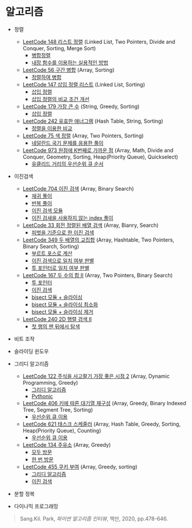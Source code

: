 # 알고리즘

* 정렬
  * [LeetCode 148 리스트 정렬](https://leetcode.com/problems/sort-list/) (Linked List, Two Pointers, Divide and Conquer, Sorting, Merge Sort)
    * [병합정렬](https://github.com/chokwonsik/Coding_Interview/blob/main/Algorithm/Sorting/58_148_Sort-List/58_148_merge-sort.py)
    * [내장 함수를 이용하는 실용적인 방법](https://github.com/chokwonsik/Coding_Interview/blob/main/Algorithm/Sorting/58_148_Sort-List/58_148_sort.py)
  * [LeetCode 56 구간 병합](https://leetcode.com/problems/merge-intervals/) (Array, Sorting)
    * [정렬하여 병합](https://github.com/chokwonsik/Coding_Interview/blob/main/Algorithm/Sorting/59_56_Merge-Intervals/59_56_merge-sorted.py)
  * [LeetCode 147 삽입 정렬 리스트](https://leetcode.com/problems/insertion-sort-list/) (Linked List, Sorting) 
    * [삽입 정렬](https://github.com/chokwonsik/Coding_Interview/blob/main/Algorithm/Sorting/60_147_Insertion-Sort-List/60_147_insertion.py)
    * [삽입 정렬의 비교 조건 개선](https://github.com/chokwonsik/Coding_Interview/blob/main/Algorithm/Sorting/60_147_Insertion-Sort-List/60_147_insertion_Improving.py)
  * [LeetCode 179 가장 큰 수](https://leetcode.com/problems/largest-number/) (String, Greedy, Sorting)
    * [삽입 정렬](https://github.com/chokwonsik/Coding_Interview/blob/main/Algorithm/Sorting/61_179_Largest-Number/61_179_insertion.py)
  * [LeetCode 242 유효한 애너그램](https://leetcode.com/problems/valid-anagram/) (Hash Table, String, Sorting)
    * [정렬을 이용한 비교](https://github.com/chokwonsik/Coding_Interview/blob/main/Algorithm/Sorting/62_242_Valid-Anagram/62_242_Pythonic.py)
  * [LeetCode 75 색 정렬](https://leetcode.com/problems/sort-colors/) (Array, Two Pointers, Sorting)
    * [네덜란드 국기 문제를 응용한 풀이](https://github.com/chokwonsik/Coding_Interview/blob/main/Algorithm/Sorting/63_75_Sort-Colors/63_75_Dutch-National-Flag-Problem.py)
  * [LeetCode 973 원점에 K번째로 가까운 점](https://leetcode.com/problems/k-closest-points-to-origin/) (Array, Math, Divide and Conquer, Geometry, Sorting, Heap(Priority Queue), Quickselect)
    * [유클리드 거리의 우선순위 큐 순서](https://github.com/chokwonsik/Coding_Interview/blob/main/Algorithm/Sorting/64_973_K-Closest-Points-to-Origin/64_973_Euclidean-Distanc.py)
    

* 이진검색 
  * [LeetCode 704 이진 검색](https://leetcode.com/problems/binary-search/) (Array, Binary Search)
      * [재귀 풀이](https://github.com/chokwonsik/Coding_Interview/blob/main/Algorithm/Binary-Search/65_704_Binary-Search/65_704_recursion.py)
      * [반복 풀이](https://github.com/chokwonsik/Coding_Interview/blob/main/Algorithm/Binary-Search/65_704_Binary-Search/65_704_repeat.py)
      * [이진 검색 모듈](https://github.com/chokwonsik/Coding_Interview/blob/main/Algorithm/Binary-Search/65_704_Binary-Search/65_704_bisect.py)
      * [이진 검새을 사용하지 않는 index 풀이](https://github.com/chokwonsik/Coding_Interview/blob/main/Algorithm/Binary-Search/65_704_Binary-Search/65_704_index.py)
  * [LeetCode 33 회전 정렬된 배열 검색](https://leetcode.com/problems/search-in-rotated-sorted-array/) (Array, Bianry, Search)
    * [피벗을 기준으로 한 이진 검색](https://github.com/chokwonsik/Coding_Interview/blob/main/Algorithm/Binary-Search/66_33_Search-in-Rotated-Sorted-Array/66_33_pivot.py)
  * [LeetCode 349 두 배열의 교집합](https://leetcode.com/problems/intersection-of-two-arrays/) (Array, Hashtable, Two Pointers, Binary Search, Sorting)
    * [부르트 포스로 계산](https://github.com/chokwonsik/Coding_Interview/blob/main/Algorithm/Binary-Search/67_349_Intersection-of-Two-Arrays/67_349_Brute-Force.py)
    * [이진 검색으로 일치 여부 판별](https://github.com/chokwonsik/Coding_Interview/blob/main/Algorithm/Binary-Search/67_349_Intersection-of-Two-Arrays/67_349_binary-search.py)
    * [투 포인터로 일치 여부 판별](https://github.com/chokwonsik/Coding_Interview/blob/main/Algorithm/Binary-Search/67_349_Intersection-of-Two-Arrays/67_349_two-pointer.py)
  * [LeetCode 167 두 수의 합 II](https://leetcode.com/problems/two-sum-ii-input-array-is-sorted/) (Array, Two Pointers, Binary Search)
    * [투 포인터](https://github.com/chokwonsik/Coding_Interview/blob/main/Algorithm/Binary-Search/68_167_Two%20Sum-II-Input-Array-Is-Sorted/68_167_two-pointers.py)
    * [이진 검색](https://github.com/chokwonsik/Coding_Interview/blob/main/Algorithm/Binary-Search/68_167_Two%20Sum-II-Input-Array-Is-Sorted/68_167_binary-serach.py) 
    * [bisect 모듈 + 슬라이싱](https://github.com/chokwonsik/Coding_Interview/blob/main/Algorithm/Binary-Search/68_167_Two%20Sum-II-Input-Array-Is-Sorted/68_167_bisect%26slicing.py)
    * [bisect 모듈 + 슬라이싱 최소화](https://github.com/chokwonsik/Coding_Interview/blob/main/Algorithm/Binary-Search/68_167_Two%20Sum-II-Input-Array-Is-Sorted/68_167_bisect%26slicing-minimization.py)
    * [bisect 모듈 + 슬라이싱 제거](https://github.com/chokwonsik/Coding_Interview/blob/main/Algorithm/Binary-Search/68_167_Two%20Sum-II-Input-Array-Is-Sorted/68_167_bisect.py)
  * [LeetCode 240 2D 행렬 검색 II](https://leetcode.com/problems/search-a-2d-matrix-ii/)
    * [첫 행의 맨 뒤에서 탐색](https://github.com/chokwonsik/Coding_Interview/blob/main/Algorithm/Binary-Search/69_240_Search-a-2D-Matrix-II/69_240_binary-serach.py)
* 비트 조작 


* 슬라이딩 윈도우 


* 그리디 알고리즘  
  * [LeetCode 122 주식을 사고팔기 가장 좋은 시점 2](https://leetcode.com/problems/best-time-to-buy-and-sell-stock-ii/) (Array, Dynamic Programming, Greedy)
    * [그리디 알고리즘](https://github.com/chokwonsik/Coding_Interview/blob/main/Algorithm/Greedy-Algorithm/78_122_Best-Time-to-Buy-and-Sell-Stock-II/78_122_greedy.py)
    * [Pythonic](https://github.com/chokwonsik/Coding_Interview/blob/main/Algorithm/Greedy-Algorithm/78_122_Best-Time-to-Buy-and-Sell-Stock-II/78_122_pythonic.py)
  * [LeetCode 406 키에 따른 대기열 재구성](https://leetcode.com/problems/queue-reconstruction-by-height/) (Array, Greedy, Binary Indexed Tree, Segment Tree, Sorting)
    * [우선순위 큐 이용](https://github.com/chokwonsik/Coding_Interview/blob/main/Algorithm/Greedy-Algorithm/79_406_Queue-Reconstruction-by-Height/79_406_priority-queue.py)
  * [LeetCode 621 태스크 스케줄러](https://leetcode.com/problems/task-scheduler/) (Array, Hash Table, Greedy, Sorting, Heap(Priority Queue), Counting)
    * [우선순위 큐 이용](https://github.com/chokwonsik/Coding_Interview/blob/main/Algorithm/Greedy-Algorithm/80_621_Task-Scheduler/80_621_priority-queue.py)
  * [LeetCode 134 주유소](https://leetcode.com/problems/gas-station/) (Array, Greedy)
    * [모두 방문](https://github.com/chokwonsik/Coding_Interview/blob/main/Algorithm/Greedy-Algorithm/81_134_Gas-Station/81_134_a-visit.py)
    * [한 번 방문](https://github.com/chokwonsik/Coding_Interview/blob/main/Algorithm/Greedy-Algorithm/81_134_Gas-Station/81_134_visit-all.py)
  * [LeetCode 455 쿠키 부여](https://leetcode.com/problems/assign-cookies/) (Array, Greedy, sorting)
    * [그리디 알고리즘](https://github.com/chokwonsik/Coding_Interview/blob/main/Algorithm/Greedy-Algorithm/82_455_Assign-Cookies/82_455_greedy.py)
    * [이진 검색](https://github.com/chokwonsik/Coding_Interview/blob/main/Algorithm/Greedy-Algorithm/82_455_Assign-Cookies/82_455_binary-search.py) 
 
* 분할 정복 


* 다이나믹 프로그래밍

>Sang.Kil. Park, _파이썬 알고리즘 인터뷰_, 책만, 2020, pp.478-646.